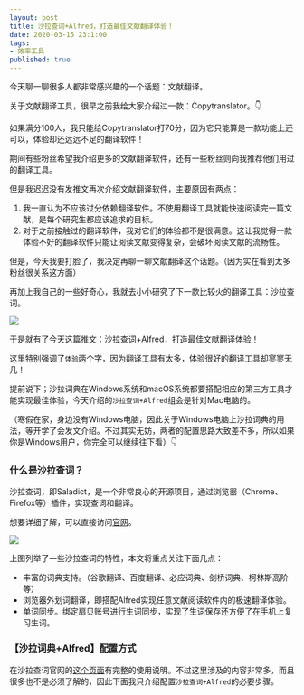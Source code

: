 ```yaml
---
layout: post
title: 沙拉查词+Alfred，打造最佳文献翻译体验！
date: 2020-03-15 23:1:00
tags: 
- 效率工具
published: true
---
```


今天聊一聊很多人都非常感兴趣的一个话题：文献翻译。

关于文献翻译工具，很早之前我给大家介绍过一款：Copytranslator。👇

如果满分100人，我只能给Copytranslator打70分，因为它只能算是一款功能上还可以，体验却还远远不足的翻译软件！

期间有些粉丝希望我介绍更多的文献翻译软件，还有一些粉丝则向我推荐他们用过的翻译工具。

但是我迟迟没有发推文再次介绍文献翻译软件，主要原因有两点：

1. 我一直认为不应该过分依赖翻译软件。不使用翻译工具就能快速阅读完一篇文献，是每个研究生都应该追求的目标。
2. 对于之前接触过的翻译软件，我对它们的体验都不是很满意。这让我觉得一款体验不好的翻译软件只能让阅读文献变得复杂，会破坏阅读文献的流畅性。

但是，今天我要打脸了，我决定再聊一聊文献翻译这个话题。（因为实在看到太多粉丝很关系这方面）

再加上我自己的一些好奇心，我就去小小研究了下一款比较火的翻译工具：沙拉查词。

![](https://tva1.sinaimg.cn/large/00831rSTly1gcv28tf87oj30jg07st90.jpg)

于是就有了今天这篇推文：沙拉查词+Alfred，打造最佳文献翻译体验！

这里特别强调了`体验`两个字，因为翻译工具有太多，体验很好的翻译工具却寥寥无几！

提前说下；沙拉词典在Windows系统和macOS系统都要搭配相应的第三方工具才能实现最佳体验，今天介绍的`沙拉查词+Alfred`组会是针对Mac电脑的。

（寒假在家，身边没有Windows电脑，因此关于Windows电脑上沙拉词典的用法，等开学了会发文介绍。不过其实无妨，两者的配置思路大致差不多，所以如果你是Windows用户，你完全可以继续往下看）👇

### 什么是沙拉查词？

沙拉查词，即Saladict，是一个非常良心的开源项目，通过浏览器（Chrome、Firefox等）插件，实现查词和翻译。

想要详细了解，可以直接访问[官网](https://saladict.crimx.com/ "官网")。

![](https://tva1.sinaimg.cn/large/00831rSTly1gcv29r9c2vj31740qaq6x.jpg)

上图列举了一些沙拉查词的特性，本文将重点关注下面几点：

- 丰富的词典支持。（谷歌翻译、百度翻译、必应词典、剑桥词典、柯林斯高阶等）
- 浏览器外划词翻译，即搭配Alfred实现任意文献阅读软件内的极速翻译体验。
- 单词同步。绑定扇贝账号进行生词同步，实现了生词保存还方便了在手机上复习生词。

### 【沙拉词典+Alfred】配置方式

在沙拉查词官网的[这个页面](https://saladict.crimx.com/manual.html#open-setting "这个页面")有完整的使用说明。不过这里涉及的内容非常多，而且很多也不是必须了解的，因此下面我只介绍配置`沙拉查词+Alfred`的必要步骤。



